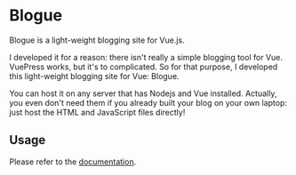 # Blogue

Blogue is a light-weight blogging site for Vue.js.

I developed it for a reason: there isn't really a simple blogging tool for Vue. VuePress works, but it's to complicated. So for that purpose, I developed this light-weight blogging site for Vue: Blogue.

You can host it on any server that has Nodejs and Vue installed. Actually, you even don't need them if you already built your blog on your own laptop: just host the HTML and JavaScript files directly!

## Usage

Please refer to the [documentation](https://samzhangjy.github.io/#/posts/blogue).

